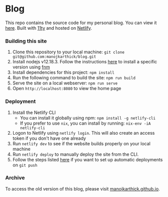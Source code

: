 # Blog

This repo contains the source code for my personal blog. You can view it [here](https://www.manojkarthick.com/).
Built with [11ty](https://11ty.dev) and hosted on [Netlify](https://www.netlify.com).

### Building this site

1. Clone this repository to your local machine: `git clone git@github.com:manojkarthick/blog.git`
2. Install nodejs v12.18.3. Follow the instructions [here](https://github.com/nvm-sh/nvm#usage) to install a specific version using [fnm](https://github.com/Schniz/fnm)
3. Install dependencies for this project: `npm install`
4. Run the following command to build the site: `npm run build`
5. Serve the site on a local webserver: `npm run serve`
6. Open `http://localhost:8080` to view the home page


### Deployment

1. Install the Netlify CLI
    - You can install it globally using npm: `npm install -g netlify-cli`
    - If you prefer to use `nix`, you can install by running: `nix-env -iA netlify-cli`
2. Logon to Netlify using `netlify login`. This will also create an access token if you don't have one already
3. Run `netlify dev` to see if the website builds properly on your local machine
4. Run `netlify deploy` to manually deploy the site from the CLI.
5. Follow the steps listed [here](https://docs.netlify.com/cli/get-started/#manual-setup) if you want to set up automatic deployments on `git push`

### Archive

To access the old version of this blog, please visit [manojkarthick.github.io](https://manojkarthick.github.io/).

